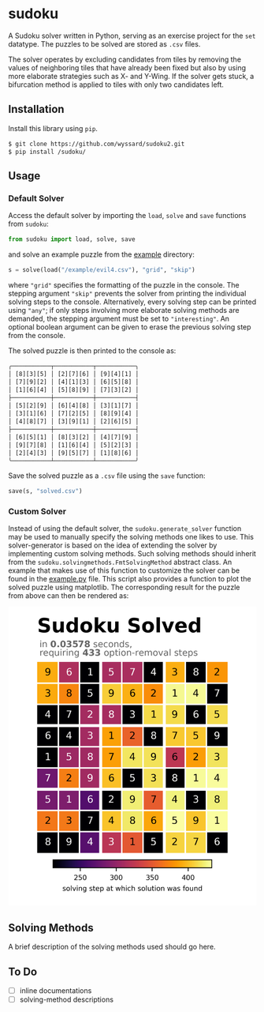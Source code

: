 # sudoku

A Sudoku solver written in Python, serving as an exercise project for the `set` datatype. The puzzles to be solved are stored as `.csv` files.

The solver operates by excluding candidates from tiles by removing the values of neighboring tiles that have already been fixed but also by using more elaborate strategies such as X- and Y-Wing. If the solver gets stuck, a bifurcation method is applied to tiles with only two candidates left.

## Installation

Install this library using `pip`.

```shell
$ git clone https://github.com/wyssard/sudoku2.git
$ pip install /sudoku/
```

## Usage

### Default Solver

Access the default solver by importing the `load`, `solve` and `save` functions from `sudoku`:

```python
from sudoku import load, solve, save 
```

and solve an example puzzle from the [example](/examples/) directory:

```python
s = solve(load("/example/evil4.csv"), "grid", "skip")
```

where `"grid"` specifies the formatting of the puzzle in the console. The stepping argument `"skip"` prevents the solver from printing the individual solving steps to the console. Alternatively, every solving step can be printed using `"any"`; if only steps involving more elaborate solving methods are demanded, the stepping argument must be set to `"interesting"`. An optional boolean argument can be given to erase the previous solving step from the console. 

The solved puzzle is then printed to the console as:

```shell 
╭───────────┬───────────┬───────────╮
│ [8][3][5] │ [2][7][6] │ [9][4][1] │
│ [7][9][2] │ [4][1][3] │ [6][5][8] │
│ [1][6][4] │ [5][8][9] │ [7][3][2] │
├───────────┼───────────┼───────────┤
│ [5][2][9] │ [6][4][8] │ [3][1][7] │
│ [3][1][6] │ [7][2][5] │ [8][9][4] │
│ [4][8][7] │ [3][9][1] │ [2][6][5] │
├───────────┼───────────┼───────────┤
│ [6][5][1] │ [8][3][2] │ [4][7][9] │
│ [9][7][8] │ [1][6][4] │ [5][2][3] │
│ [2][4][3] │ [9][5][7] │ [1][8][6] │
╰───────────┴───────────┴───────────╯
```

Save the solved puzzle as a `.csv` file using the `save` function:

```python
save(s, "solved.csv")
```

### Custom Solver

Instead of using the default solver, the `sudoku.generate_solver` function may be used to manually specify the solving methods one likes to use. This solver-generator is based on the idea of extending the solver by implementing custom solving methods. Such solving methods should inherit from the `sudoku.solvingmethods.FmtSolvingMethod` abstract class. An example that makes use of this function to customize the solver can be found in the [example.py](/use/example.py) file. This script also provides a function to plot the solved puzzle using matplotlib. The corresponding result for the puzzle from above can then be rendered as:

![solved.png](img/solved.png)

## Solving Methods

A brief description of the solving methods used should go here.

## To Do

- [ ] inline documentations
- [ ] solving-method descriptions